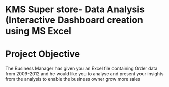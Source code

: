 # KMS Super store- Data Analysis (Interactive Dashboard creation using MS Excel
# Project Objective
The Business Manager has given you an Excel file containing Order data from 2009-2012 and he would like you to analyse and present your insights from the analysis to enable the business owner grow more sales
